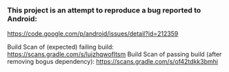 ### This project is an attempt to reproduce a bug reported to Android:
https://code.google.com/p/android/issues/detail?id=212359

Build Scan of (expected) failing build: https://scans.gradle.com/s/lujzhqwofltsm
Build Scan of passing build (after removing bogus dependency): https://scans.gradle.com/s/of42tdkk3bmhi

